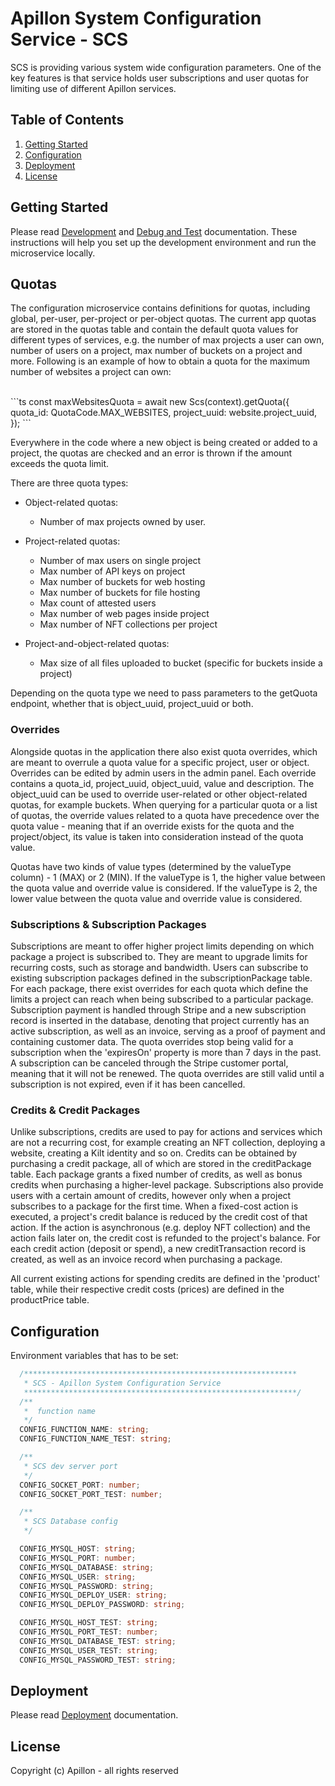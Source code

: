 # Apillon System Configuration Service - SCS

SCS is providing various system wide configuration parameters. One of the key features is that service holds user subscriptions and user quotas for limiting use of different Apillon services.

## Table of Contents

1. [Getting Started](#getting-started)
2. [Configuration](#configuration)
3. [Deployment](#deployment)
4. [License](#license)

## Getting Started

Please read [Development](../../docs/development.md) and [Debug and Test](../../docs/debug-and-test.md) documentation. These instructions will help you set up the development environment and run the microservice locally.

## Quotas
The configuration microservice contains definitions for quotas, including global, per-user, per-project or per-object quotas. The current app quotas are stored in the quotas table and contain the default quota values for different types of services, e.g. the number of max projects a user can own, number of users on a project, max number of buckets on a project and more. Following is an example of how to obtain a quota for the maximum number of websites a project can own:

<br>
```ts
const maxWebsitesQuota = await new Scs(context).getQuota({
  quota_id: QuotaCode.MAX_WEBSITES,
  project_uuid: website.project_uuid,
});
```
<br>

Everywhere in the code where a new object is being created or added to a project, the quotas are checked and an error is thrown if the amount exceeds the quota limit.

There are three quota types:

- Object-related quotas:
	- Number of max projects owned by user.

- Project-related quotas:
	- Number of max users on single project
	- Max number of API keys on project
	- Max number of buckets for web hosting
	- Max number of buckets for file hosting
	- Max count of attested users
	- Max number of web pages inside project
	- Max number of NFT collections per project

- Project-and-object-related quotas:
	- Max size of all files uploaded to bucket (specific for buckets inside a project)

Depending on the quota type we need to pass parameters to the getQuota endpoint, whether that is object_uuid, project_uuid or both.

### Overrides
Alongside quotas in the application there also exist quota overrides, which are meant to overrule a quota value for a specific project, user or object. Overrides can be edited by admin users in the admin panel.
Each override contains a quota_id, project_uuid, object_uuid, value and description. The object_uuid can be used to override user-related or other object-related quotas, for example buckets.
When querying for a particular quota or a list of quotas, the override values related to a quota have precedence over the quota value - meaning that if an override exists for the quota and the project/object, its value is taken into consideration instead of the quota value.

Quotas have two kinds of value types (determined by the valueType column) - 1 (MAX) or 2 (MIN). If the valueType is 1, the higher value between the quota value and override value is considered. If the valueType is 2, the lower value between the quota value and override value is considered.

### Subscriptions & Subscription Packages
Subscriptions are meant to offer higher project limits depending on which package a project is subscribed to. They are meant to upgrade limits for recurring costs, such as storage and bandwidth.
Users can subscribe to existing subscription packages defined in the subscriptionPackage table. For each package, there exist overrides for each quota which define the limits a project can reach when being subscribed
to a particular package. Subscription payment is handled through Stripe and a new subscription record is inserted in the database, denoting that project currently has an active subscription,
as well as an invoice, serving as a proof of payment and containing customer data. The quota overrides stop being valid for a subscription when the 'expiresOn' property is more than 7 days in the past.
A subscription can be canceled through the Stripe customer portal, meaning that it will not be renewed. The quota overrides are still valid until a subscription is not expired, even if it has been cancelled.

### Credits & Credit Packages
Unlike subscriptions, credits are used to pay for actions and services which are not a recurring cost, for example creating an NFT collection, deploying a website, creating a Kilt identity and so on.
Credits can be obtained by purchasing a credit package, all of which are stored in the creditPackage table. Each package grants a fixed number of credits,
as well as bonus credits when purchasing a higher-level package. Subscriptions also provide users with a certain amount of credits, however only when a project subscribes to a package for the first time.
When a fixed-cost action is executed, a project's credit balance is reduced by the credit cost of that action. If the action is asynchronous (e.g. deploy NFT collection) and the action fails later on,
the credit cost is refunded to the project's balance. For each credit action (deposit or spend), a new creditTransaction record is created, as well as an invoice record when purchasing a package.

All current existing actions for spending credits are defined in the 'product' table, while their respective credit costs (prices) are defined in the productPrice table.

## Configuration

Environment variables that has to be set:

```ts
  /*************************************************************
   * SCS - Apillon System Configuration Service
   *************************************************************/
  /**
   *  function name
   */
  CONFIG_FUNCTION_NAME: string;
  CONFIG_FUNCTION_NAME_TEST: string;

  /**
   * SCS dev server port
   */
  CONFIG_SOCKET_PORT: number;
  CONFIG_SOCKET_PORT_TEST: number;

  /**
   * SCS Database config
   */

  CONFIG_MYSQL_HOST: string;
  CONFIG_MYSQL_PORT: number;
  CONFIG_MYSQL_DATABASE: string;
  CONFIG_MYSQL_USER: string;
  CONFIG_MYSQL_PASSWORD: string;
  CONFIG_MYSQL_DEPLOY_USER: string;
  CONFIG_MYSQL_DEPLOY_PASSWORD: string;

  CONFIG_MYSQL_HOST_TEST: string;
  CONFIG_MYSQL_PORT_TEST: number;
  CONFIG_MYSQL_DATABASE_TEST: string;
  CONFIG_MYSQL_USER_TEST: string;
  CONFIG_MYSQL_PASSWORD_TEST: string;
```

## Deployment

Please read [Deployment](../../docs/deployment.md) documentation.

## License

Copyright (c) Apillon - all rights reserved
